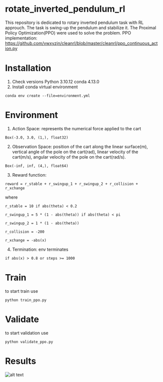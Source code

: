 # rotate_inverted_pendulum_rl
This repository is dedicated to rotary inverted pendulum task with RL approuch. The task is swing-up the pendulum and stabilize it. The Proximal Policy Optimization(PPO) were used to solve the problem.
PPO implementation: https://github.com/vwxyzjn/cleanrl/blob/master/cleanrl/ppo_continuous_action.py


# Installation
1. Check versions
Python 3.10.12
conda 4.13.0
2. Install conda virtual environment
```commandline
conda env create --file=environment.yml
```

# Environment
1. Action Space: 
    represents the numerical force applied to the cart
```commandline
Box(-3.0, 3.0, (1,), float32)
```
2. Observation Space: 
    position of the cart along the linear surface(m), 
    vertical angle of the pole on the cart(rad),
    linear velocity of the cart(m/s),
    angular velocity of the pole on the cart(rad/s).
```commandline
Box(-inf, inf, (4,), float64)
```
3. Reward function:
```commandline
reward = r_stable + r_swingup_1 + r_swingup_2 + r_collision + r_xchange
```
where 
```commandline
r_stable = 10 if abs(theta) < 0.2
```
```commandline
r_swingup_1 = 5 * (1 - abs(theta)) if abs(theta) < pi
```
```commandline
r_swingup_2 = 1 * (1 - abs(theta)) 
```
```commandline
r_collision = -200
```
```commandline
r_xchange = -abs(x)
```
4. Termination: env terminates 
```commandline
if abs(x) > 0.8 or steps >= 1000
```

# Train
to start train use
```commandline
python train_ppo.py
```


# Validate
to start validation use
```commandline
python validate_ppo.py
```

# Results
![alt text](https://github.com/Gricha1/rotate_inverted_pendulum_rl/blob/main/train_stats.png?raw=true)


